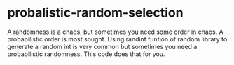 # probalistic-random-selection
A randomness is a chaos, but sometimes you need some order in chaos. A probabilistic order is most sought.  Using randint funtion of random library to generate a random int is very common but sometimes you need a probabilistic randomness. This code does that for you.
